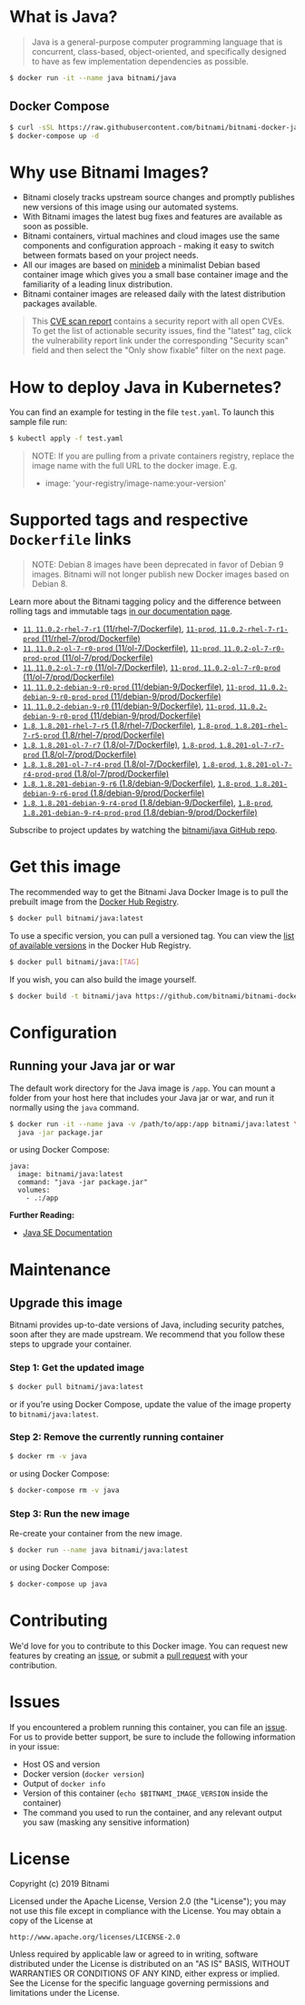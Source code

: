 # What is Java?

> Java is a general-purpose computer programming language that is concurrent, class-based, object-oriented, and specifically designed to have as few implementation dependencies as possible.

```bash
$ docker run -it --name java bitnami/java
```

## Docker Compose

```bash
$ curl -sSL https://raw.githubusercontent.com/bitnami/bitnami-docker-java/master/docker-compose.yml > docker-compose.yml
$ docker-compose up -d
```

# Why use Bitnami Images?

* Bitnami closely tracks upstream source changes and promptly publishes new versions of this image using our automated systems.
* With Bitnami images the latest bug fixes and features are available as soon as possible.
* Bitnami containers, virtual machines and cloud images use the same components and configuration approach - making it easy to switch between formats based on your project needs.
* All our images are based on [minideb](https://github.com/bitnami/minideb) a minimalist Debian based container image which gives you a small base container image and the familiarity of a leading linux distribution.
* Bitnami container images are released daily with the latest distribution packages available.


> This [CVE scan report](https://quay.io/repository/bitnami/java?tab=tags) contains a security report with all open CVEs. To get the list of actionable security issues, find the "latest" tag, click the vulnerability report link under the corresponding "Security scan" field and then select the "Only show fixable" filter on the next page.

# How to deploy Java in Kubernetes?

You can find an example for testing in the file `test.yaml`. To launch this sample file run:

```bash
$ kubectl apply -f test.yaml
```

> NOTE: If you are pulling from a private containers registry, replace the image name with the full URL to the docker image. E.g.
>
> - image: 'your-registry/image-name:your-version'

# Supported tags and respective `Dockerfile` links

> NOTE: Debian 8 images have been deprecated in favor of Debian 9 images. Bitnami will not longer publish new Docker images based on Debian 8.

Learn more about the Bitnami tagging policy and the difference between rolling tags and immutable tags [in our documentation page](https://docs.bitnami.com/containers/how-to/understand-rolling-tags-containers/).


- [`11`, `11.0.2-rhel-7-r1` (11/rhel-7/Dockerfile)](https://github.com/bitnami/bitnami-docker-java/blob/11.0.2-rhel-7-r1/11/rhel-7/Dockerfile), [`11-prod`, `11.0.2-rhel-7-r1-prod` (11/rhel-7/prod/Dockerfile)](https://github.com/bitnami/bitnami-docker-java/blob/11.0.2-rhel-7-r1/11/rhel-7/prod/Dockerfile)
- [`11`, `11.0.2-ol-7-r0-prod` (11/ol-7/Dockerfile)](https://github.com/bitnami/bitnami-docker-java/blob/11.0.2-ol-7-r0-prod/11/ol-7/Dockerfile), [`11-prod`, `11.0.2-ol-7-r0-prod-prod` (11/ol-7/prod/Dockerfile)](https://github.com/bitnami/bitnami-docker-java/blob/11.0.2-ol-7-r0-prod/11/ol-7/prod/Dockerfile)
- [`11`, `11.0.2-ol-7-r0` (11/ol-7/Dockerfile)](https://github.com/bitnami/bitnami-docker-java/blob/11.0.2-ol-7-r0/11/ol-7/Dockerfile), [`11-prod`, `11.0.2-ol-7-r0-prod` (11/ol-7/prod/Dockerfile)](https://github.com/bitnami/bitnami-docker-java/blob/11.0.2-ol-7-r0/11/ol-7/prod/Dockerfile)
- [`11`, `11.0.2-debian-9-r0-prod` (11/debian-9/Dockerfile)](https://github.com/bitnami/bitnami-docker-java/blob/11.0.2-debian-9-r0-prod/11/debian-9/Dockerfile), [`11-prod`, `11.0.2-debian-9-r0-prod-prod` (11/debian-9/prod/Dockerfile)](https://github.com/bitnami/bitnami-docker-java/blob/11.0.2-debian-9-r0-prod/11/debian-9/prod/Dockerfile)
- [`11`, `11.0.2-debian-9-r0` (11/debian-9/Dockerfile)](https://github.com/bitnami/bitnami-docker-java/blob/11.0.2-debian-9-r0/11/debian-9/Dockerfile), [`11-prod`, `11.0.2-debian-9-r0-prod` (11/debian-9/prod/Dockerfile)](https://github.com/bitnami/bitnami-docker-java/blob/11.0.2-debian-9-r0/11/debian-9/prod/Dockerfile)
- [`1.8`, `1.8.201-rhel-7-r5` (1.8/rhel-7/Dockerfile)](https://github.com/bitnami/bitnami-docker-java/blob/1.8.201-rhel-7-r5/1.8/rhel-7/Dockerfile), [`1.8-prod`, `1.8.201-rhel-7-r5-prod` (1.8/rhel-7/prod/Dockerfile)](https://github.com/bitnami/bitnami-docker-java/blob/1.8.201-rhel-7-r5/1.8/rhel-7/prod/Dockerfile)
- [`1.8`, `1.8.201-ol-7-r7` (1.8/ol-7/Dockerfile)](https://github.com/bitnami/bitnami-docker-java/blob/1.8.201-ol-7-r7/1.8/ol-7/Dockerfile), [`1.8-prod`, `1.8.201-ol-7-r7-prod` (1.8/ol-7/prod/Dockerfile)](https://github.com/bitnami/bitnami-docker-java/blob/1.8.201-ol-7-r7/1.8/ol-7/prod/Dockerfile)
- [`1.8`, `1.8.201-ol-7-r4-prod` (1.8/ol-7/Dockerfile)](https://github.com/bitnami/bitnami-docker-java/blob/1.8.201-ol-7-r4-prod/1.8/ol-7/Dockerfile), [`1.8-prod`, `1.8.201-ol-7-r4-prod-prod` (1.8/ol-7/prod/Dockerfile)](https://github.com/bitnami/bitnami-docker-java/blob/1.8.201-ol-7-r4-prod/1.8/ol-7/prod/Dockerfile)
- [`1.8`, `1.8.201-debian-9-r6` (1.8/debian-9/Dockerfile)](https://github.com/bitnami/bitnami-docker-java/blob/1.8.201-debian-9-r6/1.8/debian-9/Dockerfile), [`1.8-prod`, `1.8.201-debian-9-r6-prod` (1.8/debian-9/prod/Dockerfile)](https://github.com/bitnami/bitnami-docker-java/blob/1.8.201-debian-9-r6/1.8/debian-9/prod/Dockerfile)
- [`1.8`, `1.8.201-debian-9-r4-prod` (1.8/debian-9/Dockerfile)](https://github.com/bitnami/bitnami-docker-java/blob/1.8.201-debian-9-r4-prod/1.8/debian-9/Dockerfile), [`1.8-prod`, `1.8.201-debian-9-r4-prod-prod` (1.8/debian-9/prod/Dockerfile)](https://github.com/bitnami/bitnami-docker-java/blob/1.8.201-debian-9-r4-prod/1.8/debian-9/prod/Dockerfile)

Subscribe to project updates by watching the [bitnami/java GitHub repo](https://github.com/bitnami/bitnami-docker-java).

# Get this image

The recommended way to get the Bitnami Java Docker Image is to pull the prebuilt image from the [Docker Hub Registry](https://hub.docker.com/r/bitnami/java).

```bash
$ docker pull bitnami/java:latest
```

To use a specific version, you can pull a versioned tag. You can view the [list of available versions](https://hub.docker.com/r/bitnami/java/tags/) in the Docker Hub Registry.

```bash
$ docker pull bitnami/java:[TAG]
```

If you wish, you can also build the image yourself.

```bash
$ docker build -t bitnami/java https://github.com/bitnami/bitnami-docker-java.git
```

# Configuration

## Running your Java jar or war

The default work directory for the Java image is `/app`. You can mount a folder from your host here that includes your Java jar or war, and run it normally using the `java` command.

```bash
$ docker run -it --name java -v /path/to/app:/app bitnami/java:latest \
  java -jar package.jar
```

or using Docker Compose:

```
java:
  image: bitnami/java:latest
  command: "java -jar package.jar"
  volumes:
    - .:/app
```

**Further Reading:**

  - [Java SE Documentation](https://docs.oracle.com/javase/8/docs/api/)

# Maintenance

## Upgrade this image

Bitnami provides up-to-date versions of Java, including security patches, soon after they are made upstream. We recommend that you follow these steps to upgrade your container.

### Step 1: Get the updated image

```bash
$ docker pull bitnami/java:latest
```

or if you're using Docker Compose, update the value of the image property to `bitnami/java:latest`.

### Step 2: Remove the currently running container

```bash
$ docker rm -v java
```

or using Docker Compose:

```bash
$ docker-compose rm -v java
```

### Step 3: Run the new image

Re-create your container from the new image.

```bash
$ docker run --name java bitnami/java:latest
```

or using Docker Compose:

```bash
$ docker-compose up java
```

# Contributing

We'd love for you to contribute to this Docker image. You can request new features by creating an [issue](https://github.com/bitnami/bitnami-docker-java/issues), or submit a [pull request](https://github.com/bitnami/bitnami-docker-java/pulls) with your contribution.

# Issues

If you encountered a problem running this container, you can file an [issue](https://github.com/bitnami/bitnami-docker-java/issues). For us to provide better support, be sure to include the following information in your issue:

- Host OS and version
- Docker version (`docker version`)
- Output of `docker info`
- Version of this container (`echo $BITNAMI_IMAGE_VERSION` inside the container)
- The command you used to run the container, and any relevant output you saw (masking any sensitive
information)

# License

Copyright (c) 2019 Bitnami

Licensed under the Apache License, Version 2.0 (the "License");
you may not use this file except in compliance with the License.
You may obtain a copy of the License at

    http://www.apache.org/licenses/LICENSE-2.0

Unless required by applicable law or agreed to in writing, software
distributed under the License is distributed on an "AS IS" BASIS,
WITHOUT WARRANTIES OR CONDITIONS OF ANY KIND, either express or implied.
See the License for the specific language governing permissions and
limitations under the License.
